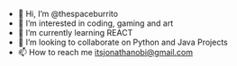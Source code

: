 - 👋 Hi, I’m @thespaceburrito
- 👀 I’m interested in coding, gaming and art
- 🌱 I’m currently learning REACT
- 💞️ I’m looking to collaborate on Python and Java Projects
- 📫 How to reach me itsjonathanobi@gmail.com

<!---
thespaceburrito/thespaceburrito is a ✨ special ✨ repository because its `README.md` (this file) appears on your GitHub profile.
You can click the Preview link to take a look at your changes.
--->
